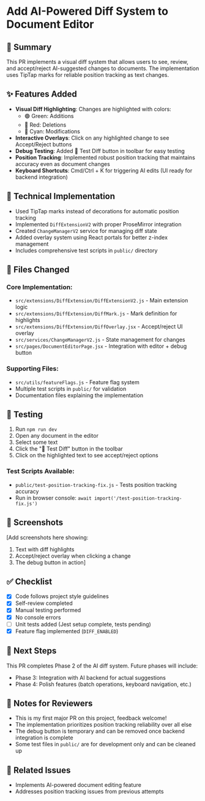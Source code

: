# Add AI-Powered Diff System to Document Editor

## 🎯 Summary
This PR implements a visual diff system that allows users to see, review, and accept/reject AI-suggested changes to documents. The implementation uses TipTap marks for reliable position tracking as text changes.

## ✨ Features Added
- **Visual Diff Highlighting**: Changes are highlighted with colors:
  - 🟢 Green: Additions
  - 🔴 Red: Deletions  
  - 🔵 Cyan: Modifications
- **Interactive Overlays**: Click on any highlighted change to see Accept/Reject buttons
- **Debug Testing**: Added 🧪 Test Diff button in toolbar for easy testing
- **Position Tracking**: Implemented robust position tracking that maintains accuracy even as document changes
- **Keyboard Shortcuts**: Cmd/Ctrl + K for triggering AI edits (UI ready for backend integration)

## 🔧 Technical Implementation
- Used TipTap marks instead of decorations for automatic position tracking
- Implemented `DiffExtensionV2` with proper ProseMirror integration
- Created `ChangeManagerV2` service for managing diff state
- Added overlay system using React portals for better z-index management
- Includes comprehensive test scripts in `public/` directory

## 📁 Files Changed
### Core Implementation:
- `src/extensions/DiffExtension/DiffExtensionV2.js` - Main extension logic
- `src/extensions/DiffExtension/DiffMark.js` - Mark definition for highlights
- `src/extensions/DiffExtension/DiffOverlay.jsx` - Accept/reject UI overlay
- `src/services/ChangeManagerV2.js` - State management for changes
- `src/pages/DocumentEditorPage.jsx` - Integration with editor + debug button

### Supporting Files:
- `src/utils/featureFlags.js` - Feature flag system
- Multiple test scripts in `public/` for validation
- Documentation files explaining the implementation

## 🧪 Testing
1. Run `npm run dev`
2. Open any document in the editor
3. Select some text
4. Click the "🧪 Test Diff" button in the toolbar
5. Click on the highlighted text to see accept/reject options

### Test Scripts Available:
- `public/test-position-tracking-fix.js` - Tests position tracking accuracy
- Run in browser console: `await import('/test-position-tracking-fix.js')`

## 📸 Screenshots
[Add screenshots here showing:
1. Text with diff highlights
2. Accept/reject overlay when clicking a change
3. The debug button in action]

## ✅ Checklist
- [x] Code follows project style guidelines
- [x] Self-review completed
- [x] Manual testing performed
- [x] No console errors
- [ ] Unit tests added (Jest setup complete, tests pending)
- [x] Feature flag implemented (`DIFF_ENABLED`)

## 🚀 Next Steps
This PR completes Phase 2 of the AI diff system. Future phases will include:
- Phase 3: Integration with AI backend for actual suggestions
- Phase 4: Polish features (batch operations, keyboard navigation, etc.)

## 💬 Notes for Reviewers
- This is my first major PR on this project, feedback welcome!
- The implementation prioritizes position tracking reliability over all else
- The debug button is temporary and can be removed once backend integration is complete
- Some test files in `public/` are for development only and can be cleaned up

## 🔗 Related Issues
- Implements AI-powered document editing feature
- Addresses position tracking issues from previous attempts 
